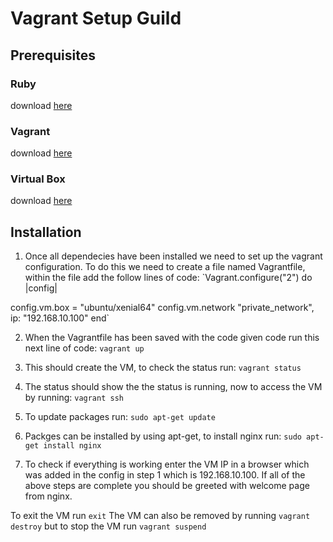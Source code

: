 # Vagrant Setup Guild

## Prerequisites

### Ruby
download <a href='https://github.com/oneclick/rubyinstaller2/releases/download/RubyInstaller-2.6.6-1/rubyinstaller-devkit-2.6.6-1-x64.exe'>here</a>

### Vagrant
download <a href='https://www.vagrantup.com/'>here</a>

### Virtual Box
download <a href='https://www.virtualbox.org/wiki/Downloads'>here</a>

## Installation

1. Once all dependecies have been installed we need to set up the vagrant configuration. To do this we need to create a file named Vagrantfile, within the file add the follow lines of code:
`Vagrant.configure("2") do |config|

  config.vm.box = "ubuntu/xenial64"
  config.vm.network "private_network", ip: "192.168.10.100"
end`

2. When the Vagrantfile has been saved with the code given code run this next line of code:
`vagrant up`

3. This should create the VM, to check the status run:
`vagrant status`

4. The status should show the the status is running, now to access the VM by running:
`vagrant ssh`

5. To update packages run:
`sudo apt-get update`

6. Packges can be installed by using apt-get, to install nginx run:
`sudo apt-get install nginx`

7. To check if everything is working enter the VM IP in a browser which was added in the config in step 1 which is 192.168.10.100.
If all of the above steps are complete you should be greeted with welcome page from nginx.


To exit the VM run `exit`
The VM can also be removed by running `vagrant destroy` but to stop the VM run `vagrant suspend`
